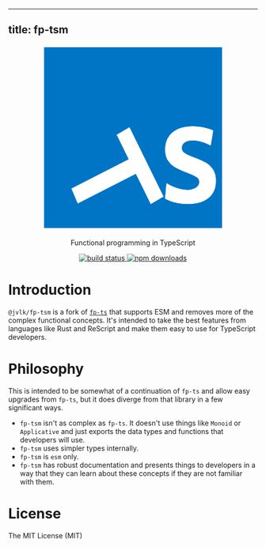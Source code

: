 
---
title: fp-tsm
---
<h3 align="center">
  <a href="https://github.com/jderochervlk/fp-tsm">
    <img src="./fp-ts-logo.png">
  </a>
</h3>

<p align="center">
Functional programming in TypeScript
</p>

<p align="center">
  <a href="https://github.com/jderochervlk/fp-tsm/actions">
    <img src="https://github.com/jderochervlk/fp-tsm/actions/workflows/main.yml/badge.svg?branch=master" alt="build status" height="20">
  </a>
  <a href="https://www.npmjs.com/package/@jvlk/fp-tsm">
    <img src="https://img.shields.io/npm/dm/%40jvlk%2Ffp-tsm" alt="npm downloads" height="20">
  </a>
</p>

# Introduction

`@jvlk/fp-tsm` is a fork of [`fp-ts`](https://gcanti.github.io/fp-ts/) that
supports ESM and removes more of the complex functional concepts. It's intended
to take the best features from languages like Rust and ReScript and make them
easy to use for TypeScript developers.

# Philosophy

This is intended to be somewhat of a continuation of `fp-ts` and allow easy
upgrades from `fp-ts`, but it does diverge from that library in a few
significant ways.

- `fp-tsm` isn't as complex as `fp-ts`. It doesn't use things like `Monoid` or
  `Applicative` and just exports the data types and functions that developers
  will use.
- `fp-tsm` uses simpler types internally.
- `fp-tsm` is `esm` only.
- `fp-tsm` has robust documentation and presents things to developers in a way
  that they can learn about these concepts if they are not familiar with them.

# License

The MIT License (MIT)
